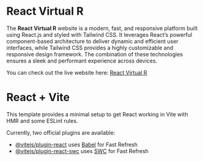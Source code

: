 
# React Virtual R

The **React Virtual R** website is a modern, fast, and responsive platform built using React.js and styled with Tailwind CSS. It leverages React’s powerful component-based architecture to deliver dynamic and efficient user interfaces, while Tailwind CSS provides a highly customizable and responsive design framework. The combination of these technologies ensures a sleek and performant experience across devices.

You can check out the live website here: [React Virtual R](https://react-virtual-r-project.vercel.app/)



# React + Vite

This template provides a minimal setup to get React working in Vite with HMR and some ESLint rules.

Currently, two official plugins are available:

- [@vitejs/plugin-react](https://github.com/vitejs/vite-plugin-react/blob/main/packages/plugin-react/README.md) uses [Babel](https://babeljs.io/) for Fast Refresh
- [@vitejs/plugin-react-swc](https://github.com/vitejs/vite-plugin-react-swc) uses [SWC](https://swc.rs/) for Fast Refresh
